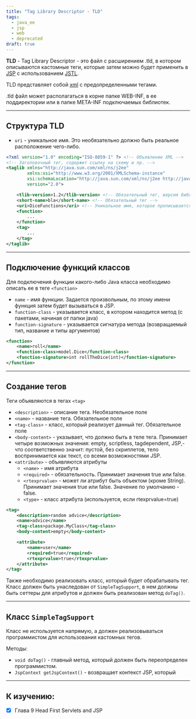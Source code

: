 ```yaml
---
title: "Tag Library Descriptor - TLD"
tags:
  - java_ee
  - jsp
  - web
  - deprecated
draft: true
---
```


**TLD** - Tag Library Descriptor - это файл с расширением .tld, в котором описываются кастомные теги, которые затем можно будет применить в [JSP](jsp.md) с использованием [JSTL](jstl.md).

TLD представляет собой [xml](../xml.md) с предопределенными тегами.

.tld файл может располагаться в корне папке WEB-INF, в ее поддиректории или в папке META-INF подключаемых библиотек.

---
## Структура TLD

- `uri` - уникальное имя. Это необязательно должно быть реальное расположение чего-либо.

```xml
<?xml version="1.0" encoding="ISO-8859-1" ?> <!-- Объявление XML -->
<!-- Заголовочный тег, содержит ссылку на схему и пр. -->
<taglib xmlns="http://java.sun.com/xml/ns/j2ee"
        xmlns:xsi="http://www.w3.org/2001/XMLSchema-instance"
        xsi:schemaLocation="http://java.sun.com/xml/ns/j2ee http://java.sun.com/xml/ns/j2ee/web-jsptaglibrary_2_0.xsd"
        version="2.0">

    <tlib-version>1.2</tlib-version> <!-- Обязательный тег, версия библиотеки -->
    <short-name>bla</short-name> <!-- Обязательный тег -->
    <uri>DiceFunctions</uri> <!-- Уникальное имя, которое прописывается в директивах JSP -->
    <function>
        ...
    </function>
    <tag>
        ...
    </tag>
</taglib>
```

---
## Подключение функций классов

Для подключения функции какого-либо Java класса необходимо описать ее в теге `<function>`

- `name` - имя функции. Задается произвольным, по этому имени функция затем будет вызываться в JSP.
- `function-class` - указывается класс, в котором находится метод (с пакетами, начиная от папки java)
- `function-signature` - указывается сигнатура метода (возвращаемый тип, название и типы аргументов)

```xml
<function>
    <name>roll</name>
    <function-class>model.Dice</function-class>
    <function-signature>int rollTheDice(int)</function-signature>
</function>
```

---
## Создание тегов
Теги объявляются в тегах `<tag>`

- `<description>` - описание тега. Необязательное поле
- `<name>` - название тега. Обязательное поле
- `<tag-class>` - класс, который реализует данный тег. Обязательное поле
- `<body-content>` - указывает, что должно быть в теле тега. Принимает четыре возможных значения: empty, scriptless, tagdependent, JSP,- что соответственно значит: пустой, без скриплетов, тело воспринимается как текст, со всеми возможностями JSP.
- `<attribute>` - объявляются атрибуты
    - `<name>` - имя атрибута
    - `<required>` - обязательность. Принимает значения true или false.
    - `<rtexprvalue>` - может ли атрибут быть объектом (кроме String).  Принимает значения true или false. Значение по умолчанию - false.
    - `<type>` - класс атрибута (используется, если rtexprvalue=true)

```xml
<tag>
    <description>random advice</description>
    <name>advice</name>
    <tag-class>package.MyClass</tag-class>
    <body-content>empty</body-content>

    <attribute>
        <name>user</name>
        <required>true</required>
        <rtexprvalue>true</rtexprvalue>
    </attribute>
</tag>
```

Также необходимо реализовать класс, который будет обрабатывать тег. Класс должен быть унаследован от `SimpleTagSupport`, в нем должны быть сеттеры для атрибутов и должен быть реализован метод `doTag()`.

---
## Класс `SimpleTagSupport`

Класс не используется напрямую, а должен реализовываться программистом для использования кастомных тегов.

Методы:
- `void doTag()` - главный метод, который должен быть переопределен программистом.
- `JspContext getJspContext()` - возвращает контекст JSP, который

---
## К изучению:

- [X] Глава 9 Head First Servlets and JSP